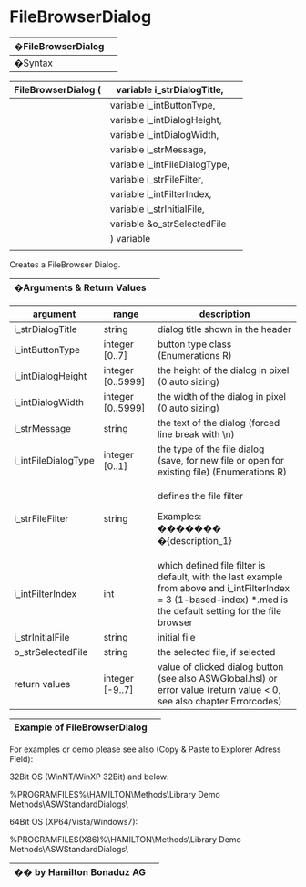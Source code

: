 # FileBrowserDialog

| �FileBrowserDialog |   |
| ------------------ | - |
| �Syntax            |   |

| FileBrowserDialog ( | variable i\_strDialogTitle,    |   |
| ------------------- | ------------------------------ | - |
|                     | variable i\_intButtonType,     |   |
|                     | variable i\_intDialogHeight,   |   |
|                     | variable i\_intDialogWidth,    |   |
|                     | variable i\_strMessage,        |   |
|                     | variable i\_intFileDialogType, |   |
|                     | variable i\_strFileFilter,     |   |
|                     | variable i\_intFilterIndex,    |   |
|                     | variable i\_strInitialFile,    |   |
|                     | variable \&o\_strSelectedFile  |   |
|                     | ) variable                     |   |
|                     |                                |   |

Creates a FileBrowser Dialog.



| �Arguments & Return Values |   |
| -------------------------- | - |

| argument             | range              | description                                                                                                                                                                                                                                                                                                                                                                                                                                                                                                                                            |
| -------------------- | ------------------ | ------------------------------------------------------------------------------------------------------------------------------------------------------------------------------------------------------------------------------------------------------------------------------------------------------------------------------------------------------------------------------------------------------------------------------------------------------------------------------------------------------------------------------------------------------ |
| i\_strDialogTitle    | string             | dialog title shown in the header                                                                                                                                                                                                                                                                                                                                                                                                                                                                                                                       |
| i\_intButtonType     | integer \[0..7]    | button type class (Enumerations R)                                                                                                                                                                                                                                                                                                                                                                                                                                                                                                                     |
| i\_intDialogHeight   | integer \[0..5999] | the height of the dialog in pixel (0 auto sizing)                                                                                                                                                                                                                                                                                                                                                                                                                                                                                                      |
| i\_intDialogWidth    | integer \[0..5999] | the width of the dialog in pixel (0 auto sizing)                                                                                                                                                                                                                                                                                                                                                                                                                                                                                                       |
| i\_strMessage        | string             | the text of the dialog (forced line break with \n)                                                                                                                                                                                                                                                                                                                                                                                                                                                                                                     |
| i\_intFileDialogType | integer \[0..1]    | the type of the file dialog (save, for new file or open for existing file) (Enumerations R)                                                                                                                                                                                                                                                                                                                                                                                                                                                            |
| i\_strFileFilter     | string             | <p>defines the file filter</p><p>Examples:<br>������� �{description_1}|{filename_1.fileextension_1}�</p><p>�������</p><p>������ "All files (*.*)|*.*" - for all files</p><p>�����������������������</p><p>or</p><p>����������� �{description_1}|{filename_1.fileextension_1}|<br>����������� {description_2}|{filename_2.fileextension_2}|</p><p>����������� {description_3}|{filename_3.fileextension_3}�</p><p>����������� "All files (*.*)|*.*|Only Text Files (*.txt)|*.txt|�������� Only Hamilton Methods (*.med)|*.med"</p><p>Result:</p><p></p> |
| i\_intFilterIndex    | int                | which defined file filter is default, with the last example from above and i\_intFilterIndex = 3 (1-based-index) \*.med is the default setting for the file browser                                                                                                                                                                                                                                                                                                                                                                                    |
| i\_strInitialFile    | string             | initial file                                                                                                                                                                                                                                                                                                                                                                                                                                                                                                                                           |
| o\_strSelectedFile   | string             | the selected file, if selected                                                                                                                                                                                                                                                                                                                                                                                                                                                                                                                         |
| return values        | integer \[-9..7]   | value of clicked dialog button (see also ASWGlobal.hsl) or error value (return value < 0, see also chapter Errorcodes)                                                                                                                                                                                                                                                                                                                                                                                                                                 |

| Example of FileBrowserDialog |   |
| ---------------------------- | - |

For examples or demo please see also (Copy & Paste to Explorer Adress Field):

32Bit OS (WinNT/WinXP 32Bit) and below:

%PROGRAMFILES%\HAMILTON\Methods\Library Demo Methods\ASWStandardDialogs\\

64Bit OS (XP64/Vista/Windows7):

%PROGRAMFILES(X86)%\HAMILTON\Methods\Library Demo Methods\ASWStandardDialogs\\

| �� by Hamilton Bonaduz AG |   |
| ------------------------- | - |
